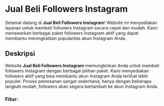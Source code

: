 # Jual Beli Followers Instagram

Selamat datang di **Jual Beli Followers Instagram**! Website ini menyediakan layanan untuk membeli followers Instagram secara cepat dan mudah. Kami menawarkan berbagai paket followers Instagram aktif yang dapat membantu meningkatkan popularitas akun Instagram Anda.

## Deskripsi

Website **Jual Beli Followers Instagram** memungkinkan Anda untuk membeli followers Instagram dengan berbagai pilihan paket. Kami menyediakan followers aktif yang bisa membantu akun Instagram Anda terlihat lebih populer. Proses pemesanan sangat sederhana, hanya dengan beberapa langkah mudah, followers akan segera bertambah ke akun Instagram Anda.

### Fitur:

